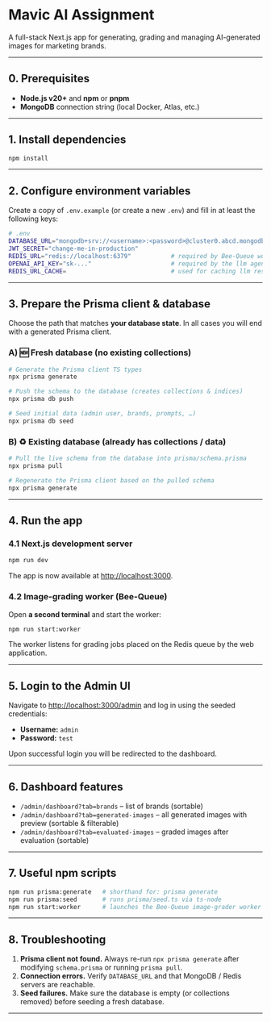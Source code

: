 # Mavic AI Assignment

A full-stack Next.js app for generating, grading and managing AI-generated images for marketing brands.

---

## 0. Prerequisites

- **Node.js v20+** and **npm** or **pnpm**
- **MongoDB** connection string (local Docker, Atlas, etc.)

---

## 1. Install dependencies

```bash
npm install
```

---

## 2. Configure environment variables

Create a copy of `.env.example` (or create a new `.env`) and fill in at least the following keys:

```bash
# .env
DATABASE_URL="mongodb+srv://<username>:<password>@cluster0.abcd.mongodb.net/mavic?retryWrites=true&w=majority"
JWT_SECRET="change-me-in-production"
REDIS_URL="redis://localhost:6379"           # required by Bee-Queue worker
OPENAI_API_KEY="sk-..."                      # required by the llm agents
REDIS_URL_CACHE=                             # used for caching llm response
```

---

## 3. Prepare the Prisma client & database

Choose the path that matches **your database state**. In all cases you will end with a generated Prisma client.

### A) 🆕 Fresh database (no existing collections)

```bash
# Generate the Prisma client TS types
npx prisma generate

# Push the schema to the database (creates collections & indices)
npx prisma db push

# Seed initial data (admin user, brands, prompts, …)
npx prisma db seed
```

### B) ♻️ Existing database (already has collections / data)

```bash
# Pull the live schema from the database into prisma/schema.prisma
npx prisma pull

# Regenerate the Prisma client based on the pulled schema
npx prisma generate
```

---

## 4. Run the app

### 4.1 Next.js development server

```bash
npm run dev
```

The app is now available at <http://localhost:3000>.

### 4.2 Image-grading worker (Bee-Queue)

Open **a second terminal** and start the worker:

```bash
npm run start:worker
```

The worker listens for grading jobs placed on the Redis queue by the web application.

---

## 5. Login to the Admin UI

Navigate to <http://localhost:3000/admin> and log in using the seeded credentials:

- **Username:** `admin`
- **Password:** `test`

Upon successful login you will be redirected to the dashboard.

---

## 6. Dashboard features

- `/admin/dashboard?tab=brands` – list of brands (sortable)
- `/admin/dashboard?tab=generated-images` – all generated images with preview (sortable & filterable)
- `/admin/dashboard?tab=evaluated-images` – graded images after evaluation (sortable)

---

## 7. Useful npm scripts

```bash
npm run prisma:generate   # shorthand for: prisma generate
npm run prisma:seed       # runs prisma/seed.ts via ts-node
npm run start:worker      # launches the Bee-Queue image-grader worker
```

---

## 8. Troubleshooting

1. **Prisma client not found.** Always re-run `npx prisma generate` after modifying `schema.prisma` or running `prisma pull`.
2. **Connection errors.** Verify `DATABASE_URL` and that MongoDB / Redis servers are reachable.
3. **Seed failures.** Make sure the database is empty (or collections removed) before seeding a fresh database.

---

